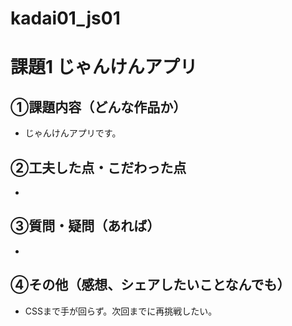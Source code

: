 # kadai01_js01

# 課題1 じゃんけんアプリ

## ①課題内容（どんな作品か）
- じゃんけんアプリです。

## ②工夫した点・こだわった点
- 

## ③質問・疑問（あれば）
- 

## ④その他（感想、シェアしたいことなんでも）
- CSSまで手が回らず。次回までに再挑戦したい。
